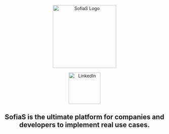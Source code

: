 <p align="center">
  <!-- SofiaS Logo -->
  <img src="https://sofias.ai/images/SofiaSLogoT.png" alt="SofiaS Logo" width="200">
</p>

<p align="center">
  <!-- LinkedIn Icon (wide) -->
  <a href="https://www.linkedin.com/company/sofias-ai" target="_blank">
    <img src="https://content.linkedin.com/content/dam/brand/site/img/logo/logo-hero.png" alt="LinkedIn" width="100">
  </a>
</p>

<h2 align="center">
  SofiaS is the ultimate platform for companies and developers to implement real use cases.
</h2>

